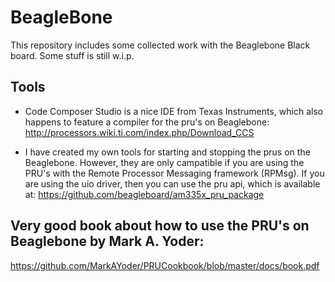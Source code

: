 # BeagleBone
This repository includes some collected work with the Beaglebone Black board. Some stuff is still w.i.p.

## Tools
* Code Composer Studio is a nice IDE from Texas Instruments, which also happens to feature a compiler for the pru's on Beaglebone:
http://processors.wiki.ti.com/index.php/Download_CCS

* I have created my own tools for starting and stopping the prus on the Beaglebone. However, they are only campatible if you are using the PRU's with the Remote Processor Messaging framework (RPMsg). If you are using the uio driver, then you can use the pru api, which is available at:
https://github.com/beagleboard/am335x_pru_package

## Very good book about how to use the PRU's on Beaglebone by Mark A. Yoder:
https://github.com/MarkAYoder/PRUCookbook/blob/master/docs/book.pdf
